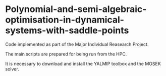 # Polynomial-and-semi-algebraic-optimisation-in-dynamical-systems-with-saddle-points
Code implemented as part of the Major Individual Reasearch Project.

The main scripts are prepared for being run from the HPC.

It is necessary to download and install the YALMIP toolbox and the MOSEK solver.

